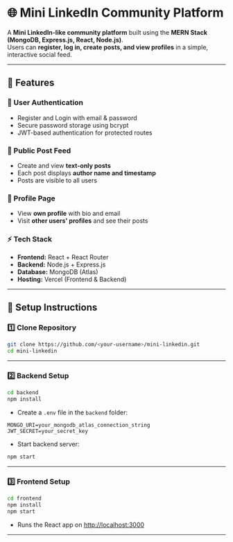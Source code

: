 # 🌐 Mini LinkedIn Community Platform

A **Mini LinkedIn-like community platform** built using the **MERN Stack (MongoDB, Express.js, React, Node.js)**.  
Users can **register, log in, create posts, and view profiles** in a simple, interactive social feed.

---

## 🚀 Features

### 🔐 User Authentication
- Register and Login with email & password  
- Secure password storage using bcrypt  
- JWT-based authentication for protected routes  

### 📝 Public Post Feed
- Create and view **text-only posts**  
- Each post displays **author name and timestamp**  
- Posts are visible to all users  

### 👤 Profile Page
- View **own profile** with bio and email  
- Visit **other users' profiles** and see their posts  

### ⚡ Tech Stack
- **Frontend:** React + React Router  
- **Backend:** Node.js + Express.js  
- **Database:** MongoDB (Atlas)  
- **Hosting:** Vercel (Frontend & Backend)  


---

## 🔧 Setup Instructions

### 1️⃣ Clone Repository

```bash
git clone https://github.com/<your-username>/mini-linkedin.git
cd mini-linkedin
```

---

### 2️⃣ Backend Setup

```bash
cd backend
npm install
```

- Create a `.env` file in the `backend` folder:

```
MONGO_URI=your_mongodb_atlas_connection_string
JWT_SECRET=your_secret_key
```

- Start backend server:

```bash
npm start
```

---

### 3️⃣ Frontend Setup

```bash
cd frontend
npm install
npm start
```

- Runs the React app on [http://localhost:3000](http://localhost:3000)  

---




